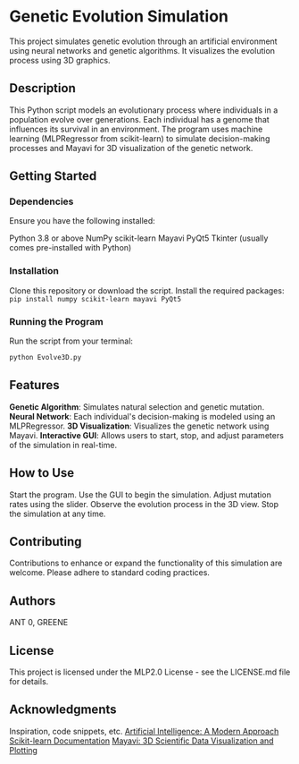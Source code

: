 # Genetic Evolution Simulation
This project simulates genetic evolution through an artificial environment using neural networks and genetic algorithms. It visualizes the evolution process using 3D graphics.
## Description
This Python script models an evolutionary process where individuals in a population evolve over generations. Each individual has a genome that influences its survival in an environment. The program uses machine learning (MLPRegressor from scikit-learn) to simulate decision-making processes and Mayavi for 3D visualization of the genetic network.
## Getting Started
### Dependencies
Ensure you have the following installed:

Python 3.8 or above
NumPy
scikit-learn
Mayavi
PyQt5
Tkinter (usually comes pre-installed with Python)
### Installation

Clone this repository or download the script.
Install the required packages:
    ```
    pip install numpy scikit-learn mayavi PyQt5
    ```
### Running the Program
Run the script from your terminal:
```bash
python Evolve3D.py
```
## Features

**Genetic Algorithm**: Simulates natural selection and genetic mutation.
**Neural Network**: Each individual's decision-making is modeled using an MLPRegressor.
**3D Visualization**: Visualizes the genetic network using Mayavi.
**Interactive GUI**: Allows users to start, stop, and adjust parameters of the simulation in real-time.
## How to Use

Start the program.
Use the GUI to begin the simulation.
Adjust mutation rates using the slider.
Observe the evolution process in the 3D view.
Stop the simulation at any time.
## Contributing
Contributions to enhance or expand the functionality of this simulation are welcome. Please adhere to standard coding practices.
## Authors

ANT 0, GREENE
## License
This project is licensed under the MLP2.0 License - see the LICENSE.md file for details.
## Acknowledgments
Inspiration, code snippets, etc.
[Artificial Intelligence: A Modern Approach](http://aima.cs.berkeley.edu/)
[Scikit-learn Documentation](https://scikit-learn.org/stable/)
[Mayavi: 3D Scientific Data Visualization and Plotting](https://docs.enthought.com/mayavi/mayavi/)
